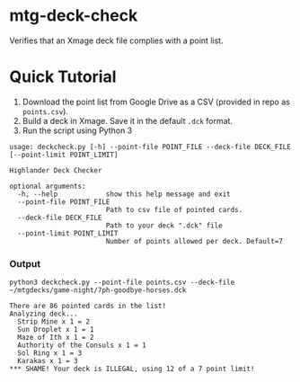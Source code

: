 # mtg-deck-check
Verifies that an Xmage deck file complies with a point list.

# Quick Tutorial

1. Download the point list from Google Drive as a CSV (provided in repo as `points.csv`).
2. Build a deck in Xmage. Save it in the default `.dck` format.
3. Run the script using Python 3

```
usage: deckcheck.py [-h] --point-file POINT_FILE --deck-file DECK_FILE [--point-limit POINT_LIMIT]

Highlander Deck Checker

optional arguments:
  -h, --help            show this help message and exit
  --point-file POINT_FILE
                        Path to csv file of pointed cards.
  --deck-file DECK_FILE
                        Path to your deck ".dck" file
  --point-limit POINT_LIMIT
                        Number of points allowed per deck. Default=7
```
### Output
```
python3 deckcheck.py --point-file points.csv --deck-file ~/mtgdecks/game-night/7ph-goodbye-horses.dck 

There are 86 pointed cards in the list!
Analyzing deck...
  Strip Mine x 1 = 2
  Sun Droplet x 1 = 1
  Maze of Ith x 1 = 2
  Authority of the Consuls x 1 = 1
  Sol Ring x 1 = 3
  Karakas x 1 = 3
*** SHAME! Your deck is ILLEGAL, using 12 of a 7 point limit!
```
